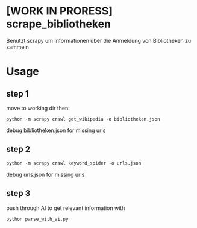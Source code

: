 # [WORK IN PRORESS] scrape_bibliotheken
Benutzt scrapy um Informationen über die Anmeldung von Bibliotheken zu sammeln

# Usage

## step 1

move to working dir then:

```
python -m scrapy crawl get_wikipedia -o bibliotheken.json
```

debug bibliotheken.json for missing urls

## step 2

```
python -m scrapy crawl keyword_spider -o urls.json
```

debug urls.json for missing urls

## step 3

push through AI to get relevant information with

```
python parse_with_ai.py
```
